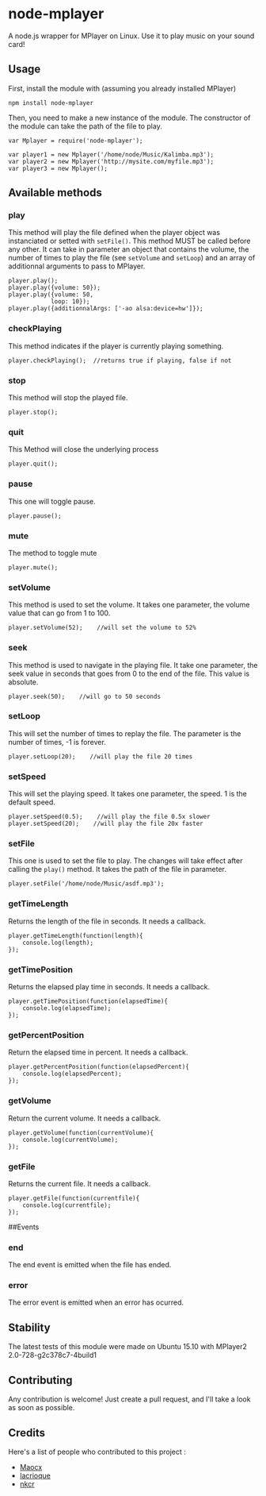 node-mplayer
============

A node.js wrapper for MPlayer on Linux. Use it to play music on your sound card!

## Usage

First, install the module with (assuming you already installed MPlayer)

    npm install node-mplayer

Then, you need to make a new instance of the module. The constructor of the module can take the path of the file to play.

    var Mplayer = require('node-mplayer');

    var player1 = new Mplayer('/home/node/Music/Kalimba.mp3');
    var player2 = new Mplayer('http://mysite.com/myfile.mp3');
    var player3 = new Mplayer();

## Available methods

###  play

This method will play the file defined when the player object was instanciated or setted with `setFile()`. This method MUST be called before any other.
It can take in parameter an object that contains the volume, the number of times to play the file (see `setVolume` and `setLoop`) and an array of additionnal arguments to pass to MPlayer.

    player.play();
    player.play({volume: 50});
    player.play({volume: 50,
                loop: 10});
    player.play({additionnalArgs: ['-ao alsa:device=hw']});


### checkPlaying

This method indicates if the player is currently playing something.

    player.checkPlaying();  //returns true if playing, false if not

### stop

This method will stop the played file.

    player.stop();


### quit

This Method will close the underlying process

    player.quit();

### pause

This one will toggle pause.

    player.pause();

### mute

The method to toggle mute

    player.mute();

### setVolume

This method is used to set the volume. It takes one parameter, the volume value that can go from 1 to 100.

    player.setVolume(52);    //will set the volume to 52%

### seek

This method is used to navigate in the playing file. It take one parameter, the seek value in seconds that goes from 0 to the end of the file. This value is absolute.

    player.seek(50);    //will go to 50 seconds

### setLoop

This will set the number of times to replay the file. The parameter is the number of times, -1 is forever.

    player.setLoop(20);    //will play the file 20 times

### setSpeed

This will set the playing speed. It takes one parameter, the speed. 1 is the default speed.

    player.setSpeed(0.5);    //will play the file 0.5x slower
    player.setSpeed(20);    //will play the file 20x faster

### setFile

This one is used to set the file to play. The changes will take effect after calling the `play()` method. It takes the path of the file in parameter.

    player.setFile('/home/node/Music/asdf.mp3');

### getTimeLength

Returns the length of the file in seconds. It needs a callback.

    player.getTimeLength(function(length){
        console.log(length);
    });

### getTimePosition

Returns the elapsed play time in seconds. It needs a callback.

    player.getTimePosition(function(elapsedTime){
        console.log(elapsedTime);
    });

### getPercentPosition

Return the elapsed time in percent. It needs a callback.

    player.getPercentPosition(function(elapsedPercent){
        console.log(elapsedPercent);
    });


### getVolume

Return the current volume. It needs a callback.

    player.getVolume(function(currentVolume){
        console.log(currentVolume);
    });

### getFile

Returns the current file. It needs a callback.

    player.getFile(function(currentfile){
        console.log(currentfile);
    });
##Events

### end

The end event is emitted when the file has ended.

### error

The error event is emitted when an error has ocurred.

## Stability

The latest tests of this module were made on Ubuntu 15.10 with MPlayer2 2.0-728-g2c378c7-4build1

## Contributing

Any contribution is welcome! Just create a pull request, and I'll take a look as soon as possible.

## Credits

Here's a list of people who contributed to this project :

* [Maocx](https://github.com/Maocx)
* [lacrioque](https://github.com/lacrioque)
* [nkcr](https://github.com/nkcr)
